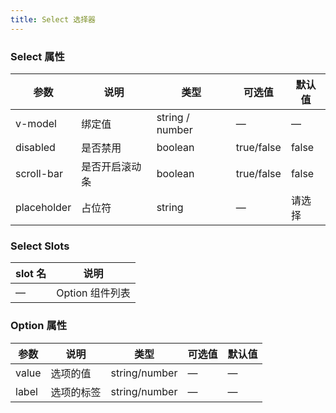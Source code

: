 ```yaml
---
title: Select 选择器
---
```


<ClientOnly>
  <select-demo></select-demo>
</ClientOnly>

### Select 属性

| 参数          | 说明      | 类型              | 可选值        | 默认值   |
|-------------|---------|-----------------|------------|-------|
| v\-model    | 绑定值     | string / number | —          | —     |
| disabled    | 是否禁用    | boolean         | true/false | false |
| scroll\-bar | 是否开启滚动条 | boolean         | true/false | false |
| placeholder | 占位符     | string          | —          | 请选择   |

### Select Slots

| slot 名 | 说明          |
|--------|-------------|
| —      | Option 组件列表 |

### Option 属性

| 参数    | 说明    | 类型            | 可选值 | 默认值 |
|-------|-------|---------------|-----|-----|
| value | 选项的值  | string/number | —   | —   |
| label | 选项的标签 | string/number | —   | —   |


